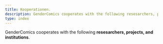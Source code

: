 ```yaml
---
title: Kooperationen.
description: GenderComics cooperates with the following resesarchers, projects, and institutions.
type: index
---
```


GenderComics cooperates with the following **resesarchers, projects, and institutions**.
